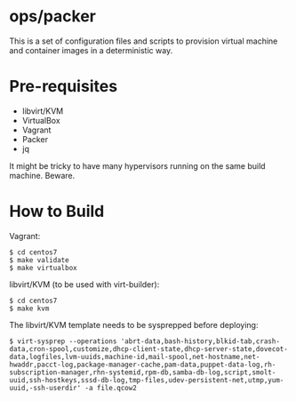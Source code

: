 # ops/packer

This is a set of configuration files and scripts to provision virtual machine and container images in a deterministic way.

# Pre-requisites

 * libvirt/KVM
 * VirtualBox
 * Vagrant
 * Packer
 * jq

It might be tricky to have many hypervisors running on the same build machine. Beware.

# How to Build

Vagrant:

```
$ cd centos7
$ make validate
$ make virtualbox
```

libvirt/KVM (to be used with virt-builder):

```
$ cd centos7
$ make kvm
```

The libvirt/KVM template needs to be sysprepped before deploying:

```
$ virt-sysprep --operations 'abrt-data,bash-history,blkid-tab,crash-data,cron-spool,customize,dhcp-client-state,dhcp-server-state,dovecot-data,logfiles,lvm-uuids,machine-id,mail-spool,net-hostname,net-hwaddr,pacct-log,package-manager-cache,pam-data,puppet-data-log,rh-subscription-manager,rhn-systemid,rpm-db,samba-db-log,script,smolt-uuid,ssh-hostkeys,sssd-db-log,tmp-files,udev-persistent-net,utmp,yum-uuid,-ssh-userdir' -a file.qcow2
```
